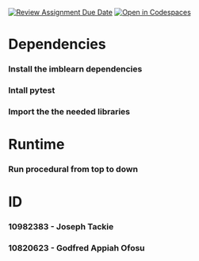 [![Review Assignment Due Date](https://classroom.github.com/assets/deadline-readme-button-22041afd0340ce965d47ae6ef1cefeee28c7c493a6346c4f15d667ab976d596c.svg)](https://classroom.github.com/a/68QrIsnN)
[![Open in Codespaces](https://classroom.github.com/assets/launch-codespace-2972f46106e565e64193e422d61a12cf1da4916b45550586e14ef0a7c637dd04.svg)](https://classroom.github.com/open-in-codespaces?assignment_repo_id=15339391)


# **Dependencies**
### Install the imblearn dependencies
### Intall pytest
### Import the the needed libraries

# **Runtime**
### Run procedural from top to down


# **ID**
### 10982383 - Joseph Tackie
### 10820623 - Godfred Appiah Ofosu
